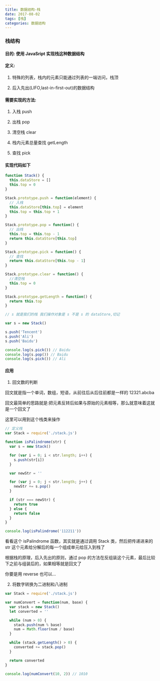 ```yaml
---
title: 数据结构-栈
date: 2017-08-02
tags: [栈]
categories: 数据结构
---
```


### 栈结构

#### 目的: 使用 JavaSript 实现栈这种数据结构

#### 定义:

1.  特殊的列表，栈内的元素只能通过列表的一端访问，栈顶

2.  后入先出(LIFO,last-in-first-out)的数据结构

#### 需要实现的方法:

1.  入栈 push

2.  出栈 pop

3.  清空栈 clear

4.  栈内元素总量查找 getLength

5.  查找 pick

#### 实现代码如下

```js
function Stack() {
  this.dataStore = []
  this.top = 0
}

Stack.prototype.push = function(element) {
  // 入栈
  this.dataStore[this.top] = element
  this.top = this.top + 1
}

Stack.prototype.pop = function() {
  // 出栈
  this.top = this.top - 1
  return this.dataStore[this.top]
}

Stack.prototype.pick = function() {
  // 查找
  return this.dataStore[this.top - 1]
}

Stack.prototype.clear = function() {
  //清空栈
  this.top = 0
}

Stack.prototype.getLength = function() {
  return this.top
}

// s 就是我们的栈 我们操作对象是 s 不是 s 的 dataStore,切记

var s = new Stack()

s.push('Tencent')
s.push('Ali')
s.push('Baidu')

console.log(s.pick()) // Baidu
console.log(s.pop()) // Baidu
console.log(s.pick()) // Ali
```

#### 应用

1.  回文数的判断

回文就是指一个单词，数组，短语，从前往后从后往前都是一样的 12321.abcba

回文最简单的思路就是:把元素反转后如果与原始的元素相等，那么就意味着这就是一个回文了

这里可以用到这个栈类来操作

```js
// 定义栈
var Stack = require('./stack.js')

function isPalindrome(str) {
  var s = new Stack()

  for (var i = 0; i < str.length; i++) {
    s.push(str[i])
  }

  var newStr = ''

  for (var j = 0; j < str.length; j++) {
    newStr += s.pop()
  }

  if (str === newStr) {
    return true
  } else {
    return false
  }
}

console.log(isPalindrome('112211'))
```

看看这个 isPalindrome 函数，其实就是通过调用 Stack 类，然后把传递进来的 str 这个元素给分解后的每一个组成单元给压入到栈了

根据栈的原理，后入先出的原则，通过 pop 的方法在反组装这个元素，最后比较下之前与组装后的，如果相等就是回文了

你要是用 reverse 也可以...

2.  将数字转换为二进制和八进制

```js
var Stack = require('./stack.js')

var numConvert = function(num, base) {
  var stack = new Stack()
  let converted = ''

  while (num > 0) {
    stack.push(num % base)
    num = Math.floor(num / base)
  }

  while (stack.getLength() > 0) {
    converted += stack.pop()
  }

  return converted
}

console.log(numConvert(10, 2)) // 1010
```
